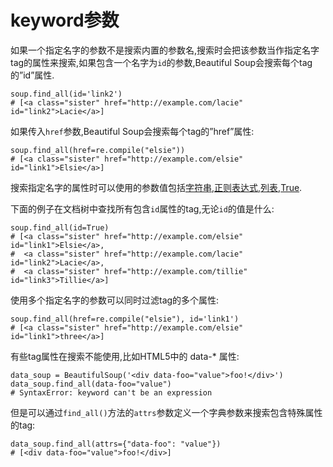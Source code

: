 # keyword参数

如果一个指定名字的参数不是搜索内置的参数名,搜索时会把该参数当作指定名字tag的属性来搜索,如果包含一个名字为`id`的参数,Beautiful Soup会搜索每个tag的”id”属性.

```text
soup.find_all(id='link2')
# [<a class="sister" href="http://example.com/lacie" id="link2">Lacie</a>]
```

如果传入`href`参数,Beautiful Soup会搜索每个tag的”href”属性:

```text
soup.find_all(href=re.compile("elsie"))
# [<a class="sister" href="http://example.com/elsie" id="link1">Elsie</a>]
```

搜索指定名字的属性时可以使用的参数值包括[字符串](http://beautifulsoup.readthedocs.io/zh_CN/latest/#id30),[正则表达式](http://beautifulsoup.readthedocs.io/zh_CN/latest/#id31),[列表](http://beautifulsoup.readthedocs.io/zh_CN/latest/#id32),[True](http://beautifulsoup.readthedocs.io/zh_CN/latest/#true).

下面的例子在文档树中查找所有包含`id`属性的tag,无论`id`的值是什么:

```text
soup.find_all(id=True)
# [<a class="sister" href="http://example.com/elsie" id="link1">Elsie</a>,
#  <a class="sister" href="http://example.com/lacie" id="link2">Lacie</a>,
#  <a class="sister" href="http://example.com/tillie" id="link3">Tillie</a>]
```

使用多个指定名字的参数可以同时过滤tag的多个属性:

```text
soup.find_all(href=re.compile("elsie"), id='link1')
# [<a class="sister" href="http://example.com/elsie" id="link1">three</a>]
```

有些tag属性在搜索不能使用,比如HTML5中的 data-\* 属性:

```text
data_soup = BeautifulSoup('<div data-foo="value">foo!</div>')
data_soup.find_all(data-foo="value")
# SyntaxError: keyword can't be an expression
```

但是可以通过`find_all()`方法的`attrs`参数定义一个字典参数来搜索包含特殊属性的tag:

```text
data_soup.find_all(attrs={"data-foo": "value"})
# [<div data-foo="value">foo!</div>]
```

